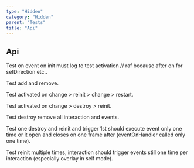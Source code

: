 ```yaml
---
type: "Hidden"
category: "Hidden"
parent: "Tests"
title: "Api"
---
```


## Api

Test on event on init must log to test activation // raf because after on for setDirection etc..

Test add and remove.

Test activated on change > reinit > change > restart.

Test activated on change > destroy > reinit.

Test destroy remove all interaction and events.

Test one destroy and reinit and trigger 1st should execute event only one time or it open and closes on one frame after (eventOnHandler called only one time).

Test reinit multiple times, interaction should trigger events still one time per interaction (especially overlay in self mode).

<demo>
  <div class="gatsby_demo_item xt-toggle" data-iframe="demos/components/toggle/api">
  </div>
  <div class="gatsby_demo_item xt-toggle" data-iframe="demos/components/overlay/api">
  </div>
  <div class="gatsby_demo_item xt-toggle" data-iframe="demos/components/drop/api">
  </div>
  <div class="gatsby_demo_item xt-toggle" data-iframe="demos/components/tooltip/api">
  </div>
  <div class="gatsby_demo_item xt-toggle" data-iframe="demos/components/slider/api">
  </div>
</demo>
